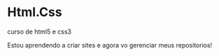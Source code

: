 # Html.Css
 curso de html5 e css3


Estou aprendendo a criar sites e agora vo gerenciar meus repositorios!

<a href="">